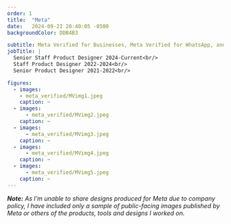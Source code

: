 ```yaml
---
order: 1
title:  "Meta"
date:   2024-09-21 20:40:05 -0500
backgroundColor: DDB4B3

subtitle: Meta Verified for Businesses, Meta Verified for WhatsApp, and Shops on Instagram & Facebook
jobTitle: |
  Senior Staff Product Designer 2024-Current<br/>
  Staff Product Designer 2022-2024<br/>
  Senior Product Designer 2021-2022<br/>

figures:
  - images:
    - meta_verified/MVimg1.jpeg
    caption: ~
  - images:
      - meta_verified/MVimg2.jpeg
    caption: ~
  - images:
      - meta_verified/MVimg3.jpeg
    caption: ~
  - images:
      - meta_verified/MVimg4.jpeg
    caption: ~
  - images:
      - meta_verified/MVimg5.jpeg
    caption: ~
---
```


***Note:** As I’m unable to share designs produced for Meta due to company policy, I have included only a sample of public-facing images published by Meta or others of the products, tools and designs I worked on.*
